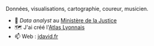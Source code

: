Données, visualisations, cartographie, coureur, musicien.

- 🔭 _Data analyst_ au [Ministère de la Justice](https://www.justice.gouv.fr/)
- 🗺️ J'ai créé l'[Atlas Lyonnais](https://atlas-lyonnais.com/)
- 📫 Web : [jdavid.fr](http://jdavid.fr)
